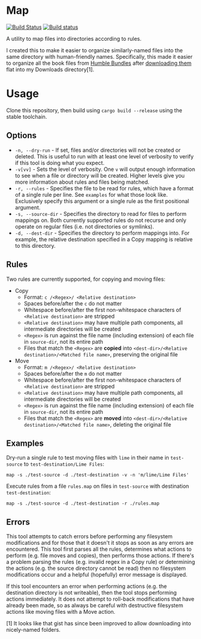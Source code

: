 # Map
[![Build Status](https://travis-ci.org/mhspradlin/map.svg?branch=master)](https://travis-ci.org/mhspradlin/map)
[![Build status](https://ci.appveyor.com/api/projects/status/q34bb3qf43pgh2oo?svg=true)](https://ci.appveyor.com/project/mhspradlin/map)

A utility to map files into directories according to rules.

I created this to make it easier to organize similarly-named files into the same directory with human-friendly names. Specifically, this made it easier to organize all the book files from [Humble Bundles](https://www.humblebundle.com/) after [downloading them](https://gist.github.com/graymouser/a33fbb75f94f08af7e36) flat into my Downloads directory[1].

# Usage
Clone this repository, then build using `cargo build --release` using the stable toolchain.

## Options
* `-n, --dry-run` - If set, files and/or directories will not be created or deleted. This is useful to run with at least one level of verbosity to verify if this tool is doing what you expect.
* `-v[vv]` - Sets the level of verbosity. One `v` will output enough information to see when a file or directory will be created. Higher levels give you more information about rules and files being matched.
* `-r, --rules` - Specifies the file to be read for rules, which have a format of a single rule per line. See `examples` for what those look like. Exclusively specify this argument or a single rule as the first positional argument.
* `-s, --source-dir` - Specifies the directory to read for files to perform mappings on. Both currently supported rules do not recurse and only operate on regular files (i.e. not directories or symlinks).
* `-d, --dest-dir` - Specifies the directory to perform mappings into. For example, the relative destination specified in a Copy mapping is relative to this directory.

## Rules
Two rules are currently supported, for copying and moving files:
* Copy
  * Format: `c /<Regex>/ <Relative destination>`
  * Spaces before/after the `c` do not matter
  * Whitespace before/after the first non-whitespace characters of `<Relative destination>` are stripped
  * `<Relative destination>` may have multiple path components, all intermediate directories will be created
  * `<Regex>` is run against the file name (including extension) of each file in `source-dir`, not its entire path
  * Files that match the `<Regex>` are **copied** into `<dest-dir>/<Relative destination>/<Matched file name>`, preserving the original file
* Move
  * Format: `m /<Regex>/ <Relative destination>`
  * Spaces before/after the `m` do not matter
  * Whitespace before/after the first non-whitespace characters of `<Relative destination>` are stripped
  * `<Relative destination>` may have multiple path components, all intermediate directories will be created
  * `<Regex>` is run against the file name (including extension) of each file in `source-dir`, not its entire path
  * Files that match the `<Regex>` are **moved** into `<dest-dir>/<Relative destination>/<Matched file name>`, deleting the original file

## Examples
Dry-run a single rule to test moving files with `lime` in their name in `test-source` to `test-destination/Lime Files`:
```
map -s ./test-source -d ./test-destination -v -n 'm/lime/Lime Files'
```

Execute rules from a file `rules.map` on files in `test-source` with destination `test-destination`:
```
map -s ./test-source -d ./test-destination -r ./rules.map
```

## Errors
This tool attempts to catch errors before performing any filesystem modifications and for those that it doesn't it stops as soon as any errors are encountered. This tool first parses all the rules, determines what actions to perform (e.g. file moves and copies), then performs those actions. If there's a problem parsing the rules (e.g. invalid regex in a Copy rule) or determining the actions (e.g. the source directory cannot be read) then no filesystem modifications occur and a helpful (hopefully) error message is displayed.

If this tool encounters an error when performing actions (e.g. the destination directory is not writeable), then the tool stops performing actions immediately. It does not attempt to roll-back modifications that have already been made, so as always be careful with destructive filesystem actions like moving files with a Move action.

[1] It looks like that gist has since been improved to allow downloading into nicely-named folders.